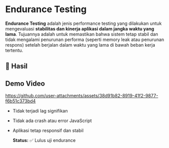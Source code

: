 # Endurance Testing


**Endurance Testing**  adalah jenis performance testing yang dilakukan untuk mengevaluasi **stabilitas dan kinerja aplikasi dalam jangka waktu yang lama**. Tujuannya adalah untuk memastikan bahwa sistem tetap stabil dan tidak mengalami penurunan performa (seperti memory leak atau penurunan respons) setelah berjalan dalam waktu yang lama di bawah beban kerja tertentu.

## 📌 Hasil
## Demo Video

https://github.com/user-attachments/assets/38d91b82-8919-41f2-9877-f6b51c373bd4


- Tidak terjadi lag signifikan
- Tidak ada crash atau error JavaScript
- Aplikasi tetap responsif dan stabil

  **Status:** ✅ Lulus uji endurance
